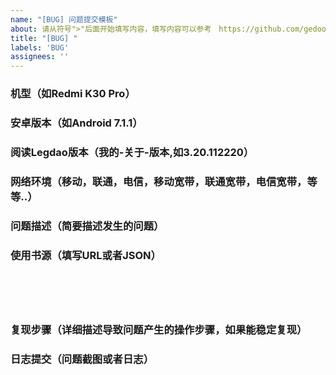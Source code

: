 ```yaml
---
name: "[BUG] 问题提交模板"
about: 请从符号">"后面开始填写内容，填写内容可以参考　https://github.com/gedoor/legado/issues/505　　　　　　　　　　　　　　　　　　　　
title: "[BUG] "
labels: 'BUG'
assignees: ''
---
```



### 机型（如Redmi K30 Pro）
>


### 安卓版本（如Android 7.1.1）
>


### 阅读Legdao版本（我的-关于-版本,如3.20.112220）
>

### 网络环境（移动，联通，电信，移动宽带，联通宽带，电信宽带，等等..）
>


### 问题描述（简要描述发生的问题）
>


### 使用书源（填写URL或者JSON）
>


```json






```

### 复现步骤（详细描述导致问题产生的操作步骤，如果能稳定复现）
>




### 日志提交（问题截图或者日志）
>



